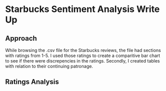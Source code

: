# Starbucks Sentiment Analysis Write Up
## Approach
While browsing the .csv file for the Starbucks reviews, the file had sections with ratings from 1-5.  I used those ratings to create a comparitive bar chart to see if there were discrepencies in the ratings.  Secondly, I created tables with relation to their continuing patronage. 
## Ratings Analysis
